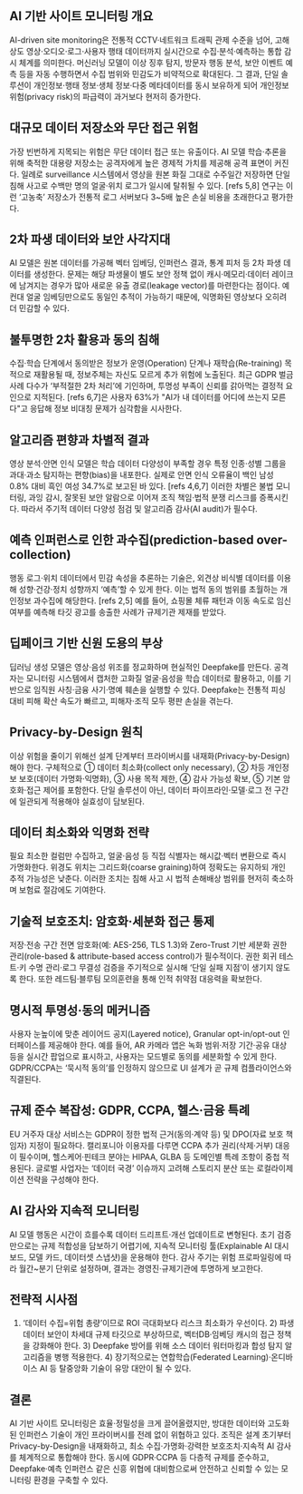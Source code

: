 ## AI 기반 사이트 모니터링 개요
AI-driven site monitoring은 전통적 CCTV·네트워크 트래픽 관제 수준을 넘어, 고해상도 영상·오디오·로그·사용자 행태 데이터까지 실시간으로 수집·분석·예측하는 통합 감시 체계를 의미한다. 머신러닝 모델이 이상 징후 탐지, 방문자 행동 분석, 보안 이벤트 예측 등을 자동 수행하면서 수집 범위와 민감도가 비약적으로 확대된다. 그 결과, 단일 솔루션이 개인정보·행태 정보·생체 정보·다중 메타데이터를 동시 보유하게 되어 개인정보 위험(privacy risk)의 파급력이 과거보다 현저히 증가한다.

## 대규모 데이터 저장소와 무단 접근 위험
가장 빈번하게 지목되는 위험은 무단 데이터 접근 또는 유출이다. AI 모델 학습·추론을 위해 축적한 대용량 저장소는 공격자에게 높은 경제적 가치를 제공해 공격 표면이 커진다. 일례로 surveillance 시스템에서 영상을 원본 화질 그대로 수주일간 저장하면 단일 침해 사고로 수백만 명의 얼굴·위치 로그가 일시에 탈취될 수 있다. [refs 5,8] 연구는 이런 ‘고농축’ 저장소가 전통적 로그 서버보다 3~5배 높은 손실 비용을 초래한다고 평가한다.

## 2차 파생 데이터와 보안 사각지대
AI 모델은 원본 데이터를 가공해 벡터 임베딩, 인퍼런스 결과, 통계 피처 등 2차 파생 데이터를 생성한다. 문제는 해당 파생물이 별도 보안 정책 없이 캐시·메모리·데이터 레이크에 남겨지는 경우가 많아 새로운 유출 경로(leakage vector)를 마련한다는 점이다. 예컨대 얼굴 임베딩만으로도 동일인 추적이 가능하기 때문에, 익명화된 영상보다 오히려 더 민감할 수 있다.

## 불투명한 2차 활용과 동의 침해
수집·학습 단계에서 동의받은 정보가 운영(Operation) 단계나 재학습(Re-training) 목적으로 재활용될 때, 정보주체는 자신도 모르게 추가 위험에 노출된다. 최근 GDPR 벌금 사례 다수가 ‘부적절한 2차 처리’에 기인하며, 투명성 부족이 신뢰를 갉아먹는 결정적 요인으로 지적된다. [refs 6,7]은 사용자 63%가 "AI가 내 데이터를 어디에 쓰는지 모른다"고 응답해 정보 비대칭 문제가 심각함을 시사한다.

## 알고리즘 편향과 차별적 결과
영상 분석·안면 인식 모델은 학습 데이터 다양성이 부족할 경우 특정 인종·성별 그룹을 과대·과소 탐지하는 편향(bias)을 내포한다. 실제로 안면 인식 오류율이 백인 남성 0.8% 대비 흑인 여성 34.7%로 보고된 바 있다. [refs 4,6,7] 이러한 차별은 불법 모니터링, 과잉 감시, 잘못된 보안 알람으로 이어져 조직 책임·법적 분쟁 리스크를 증폭시킨다. 따라서 주기적 데이터 다양성 점검 및 알고리즘 감사(AI audit)가 필수다.

## 예측 인퍼런스로 인한 과수집(prediction-based over-collection)
행동 로그·위치 데이터에서 민감 속성을 추론하는 기술은, 외견상 비식별 데이터를 이용해 성향·건강·정치 성향까지 ‘예측’할 수 있게 한다. 이는 법적 동의 범위를 초월하는 개인정보 과수집에 해당한다. [refs 2,5] 예를 들어, 쇼핑몰 체류 패턴과 이동 속도로 임신 여부를 예측해 타깃 광고를 송출한 사례가 규제기관 제재를 받았다.

## 딥페이크 기반 신원 도용의 부상
딥러닝 생성 모델은 영상·음성 위조를 정교화하며 현실적인 Deepfake를 만든다. 공격자는 모니터링 시스템에서 캡처한 고화질 얼굴·음성을 학습 데이터로 활용하고, 이를 기반으로 임직원 사칭·금융 사기·명예 훼손을 실행할 수 있다. Deepfake는 전통적 피싱 대비 피해 확산 속도가 빠르고, 피해자·조직 모두 평판 손실을 겪는다.

## Privacy-by-Design 원칙
이상 위험을 줄이기 위해선 설계 단계부터 프라이버시를 내재화(Privacy-by-Design)해야 한다. 구체적으로 ① 데이터 최소화(collect only necessary), ② 차등 개인정보 보호(데이터 가명화·익명화), ③ 사용 목적 제한, ④ 감사 가능성 확보, ⑤ 기본 암호화·접근 제어를 포함한다. 단일 솔루션이 아닌, 데이터 파이프라인·모델·로그 전 구간에 일관되게 적용해야 실효성이 담보된다.

## 데이터 최소화와 익명화 전략
필요 최소한 컬럼만 수집하고, 얼굴·음성 등 직접 식별자는 해시값·벡터 변환으로 즉시 가명화한다. 위경도 위치는 그리드화(coarse graining)하여 정확도는 유지하되 개인 추적 가능성은 낮춘다. 이러한 조치는 침해 사고 시 법적 손해배상 범위를 현저히 축소하며 보험료 절감에도 기여한다.

## 기술적 보호조치: 암호화·세분화 접근 통제
저장·전송 구간 전면 암호화(예: AES-256, TLS 1.3)와 Zero-Trust 기반 세분화 권한 관리(role-based & attribute-based access control)가 필수적이다. 권한 회귀 테스트·키 수명 관리·로그 무결성 검증을 주기적으로 실시해 ‘단일 실패 지점’이 생기지 않도록 한다. 또한 레드팀·블루팀 모의훈련을 통해 인적 취약점 대응력을 확보한다.

## 명시적 투명성·동의 메커니즘
사용자 눈높이에 맞춘 레이어드 공지(Layered notice), Granular opt-in/opt-out 인터페이스를 제공해야 한다. 예를 들어, AR 카메라 앱은 녹화 범위·저장 기간·공유 대상 등을 실시간 팝업으로 표시하고, 사용자는 모드별로 동의를 세분화할 수 있게 한다. GDPR/CCPA는 ‘묵시적 동의’를 인정하지 않으므로 UI 설계가 곧 규제 컴플라이언스와 직결된다.

## 규제 준수 복잡성: GDPR, CCPA, 헬스·금융 특례
EU 거주자 대상 서비스는 GDPR이 정한 법적 근거(동의·계약 등) 및 DPO(자료 보호 책임자) 지정이 필요하다. 캘리포니아 이용자를 다루면 CCPA 추가 권리(삭제·거부) 대응이 필수이며, 헬스케어·핀테크 분야는 HIPAA, GLBA 등 도메인별 특례 조항이 중첩 적용된다. 글로벌 사업자는 ‘데이터 국경’ 이슈까지 고려해 스토리지 분산 또는 로컬라이제이션 전략을 구성해야 한다.

## AI 감사와 지속적 모니터링
AI 모델 행동은 시간이 흐를수록 데이터 드리프트·개선 업데이트로 변형된다. 초기 검증만으로는 규제 적합성을 담보하기 어렵기에, 지속적 모니터링 툴(Explainable AI 대시보드, 모델 카드, 데이터셋 스냅샷)을 운용해야 한다. 감사 주기는 위험 프로파일링에 따라 월간~분기 단위로 설정하며, 결과는 경영진·규제기관에 투명하게 보고한다.

## 전략적 시사점
1) ‘데이터 수집=위험 총량’이므로 ROI 극대화보다 리스크 최소화가 우선이다. 2) 파생 데이터 보안이 차세대 규제 타깃으로 부상하므로, 벡터DB·임베딩 캐시의 접근 정책을 강화해야 한다. 3) Deepfake 방어를 위해 소스 데이터 워터마킹과 합성 탐지 알고리즘을 병행 적용한다. 4) 장기적으로는 연합학습(Federated Learning)·온디바이스 AI 등 탈중앙화 기술이 유망 대안이 될 수 있다.

## 결론
AI 기반 사이트 모니터링은 효율·정밀성을 크게 끌어올렸지만, 방대한 데이터와 고도화된 인퍼런스 기술이 개인 프라이버시를 전례 없이 위협하고 있다. 조직은 설계 초기부터 Privacy-by-Design을 내재화하고, 최소 수집·가명화·강력한 보호조치·지속적 AI 감사를 체계적으로 통합해야 한다. 동시에 GDPR·CCPA 등 다층적 규제를 준수하고, Deepfake·예측 인퍼런스 같은 신흥 위협에 대비함으로써 안전하고 신뢰할 수 있는 모니터링 환경을 구축할 수 있다.